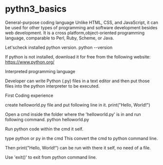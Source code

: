 # pythn3_basics

General-purpose coding language
Unlike HTML, CSS, and JavaScript, it can be used for other types of programming and software development besides web development. It is a cross platform,object-oriented programming language, comparable to Perl, Ruby, Scheme, or Java.

Let'scheck installed python version.
python --version

If python is not installed, download it for free from the following website: https://www.python.org/

Interpreted programming language

Developer can write Python (.py) files in a text editor and then put those files into the python interpreter to be executed.

First Coding experience

create helloworld.py file and put following line in it.
print("Hello, World!")

Open a cmd inside the folder where the 'helloworld.py' is in and run following command.
python helloworld.py

Run python code within the cmd it self.

type python or py in the cmd
This convert the cmd to python command line.

Then print("Hello, World!") can be run with there it self, no need of a file.

Use 'exit()' to exit from python command line. 
